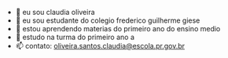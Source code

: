 - 👋 eu sou claudia oliveira
- 👀 eu sou estudante do colegio frederico guilherme giese
- 🌱 estou aprendendo materias do primeiro ano do ensino medio
- 💞️ estudo na turma do primeiro ano a
- 📫 contato: oliveira.santos.claudia@escola.pr.gov.br

<!---
claudiaoliveirasantos/claudiaoliveirasantos is a ✨ special ✨ repository because its `README.md` (this file) appears on your GitHub profile.
You can click the Preview link to take a look at your changes.
--->
